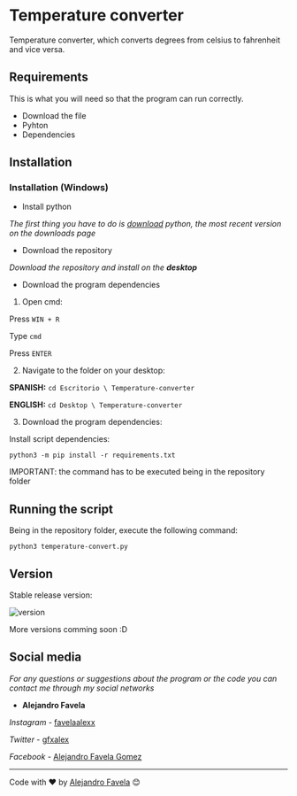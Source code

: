 # Temperature converter

Temperature converter, which converts degrees from celsius to fahrenheit and vice versa.

## Requirements 

This is what you will need so that the program can run correctly.

* Download the file
* Pyhton 
* Dependencies 

## Installation

### Installation (Windows)

* Install python 

_The first thing you have to do is [download](https://www.python.org/downloads/) python, the most recent version on the downloads page_

* Download the repository

_Download the repository and install on the __desktop___

* Download the program dependencies

1. Open cmd:

Press `WIN + R`

Type `cmd`

Press `ENTER`

2. Navigate to the folder on your desktop:

__SPANISH:__ `cd Escritorio \ Temperature-converter`

__ENGLISH:__ `cd Desktop \ Temperature-converter`

3. Download the program dependencies:

Install script dependencies:

    python3 -m pip install -r requirements.txt
IMPORTANT:  the command has to be executed being in the repository folder

## Running the script 

Being in the repository folder, execute the following command: 

    python3 temperature-convert.py


## Version

Stable release version: 

![version](https://img.shields.io/badge/version-v1.0.1-blue)

More versions comming soon :D

## Social media

_For any questions or suggestions about the program or the code you can contact me through my social networks_

* **Alejandro Favela**

*Instagram* - [favelaalexx](instagram.com/favelaalexx/)

*Twitter* - [gfxalex](https://twitter.com/Alejand61023910)

*Facebook* - [Alejandro Favela Gomez](https://www.facebook.com/alejandro.favelagomez)

---
Code with ❤️ by [Alejandro Favela](https://github.com/favelaalexx) 😊
